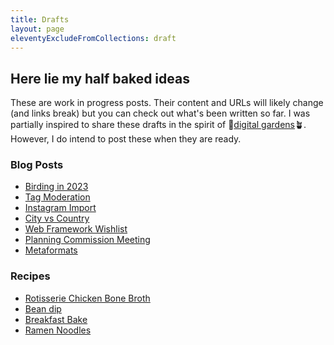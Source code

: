 ```yaml
---
title: Drafts
layout: page
eleventyExcludeFromCollections: draft
---
```


## Here lie my half baked ideas

These are work in progress posts.
Their content and URLs will likely change (and links break) but you can check out what's been written so far.
I was partially inspired to share these drafts in the spirit of 🌱[digital gardens](https://maggieappleton.com/garden-history)🪴.
However, I do intend to post these when they are ready.

### Blog Posts

- [Birding in 2023](./birding-in-2023)
- [Tag Moderation](./tag-moderation)
- [Instagram Import](./instagram-import)
- [City vs Country](./city-vs-country)
- [Web Framework Wishlist](./web-framework-wishlist)
- [Planning Commission Meeting](./planning-commission)
- [Metaformats](./metaformats)

### Recipes

- [Rotisserie Chicken Bone Broth](/recipes/2021/10/19/rotisserie-chicken-bone-broth/)
- [Bean dip](./bean-dip/)
- [Breakfast Bake](./breakfast-bake/)
- [Ramen Noodles](./ramen-noodles/)
